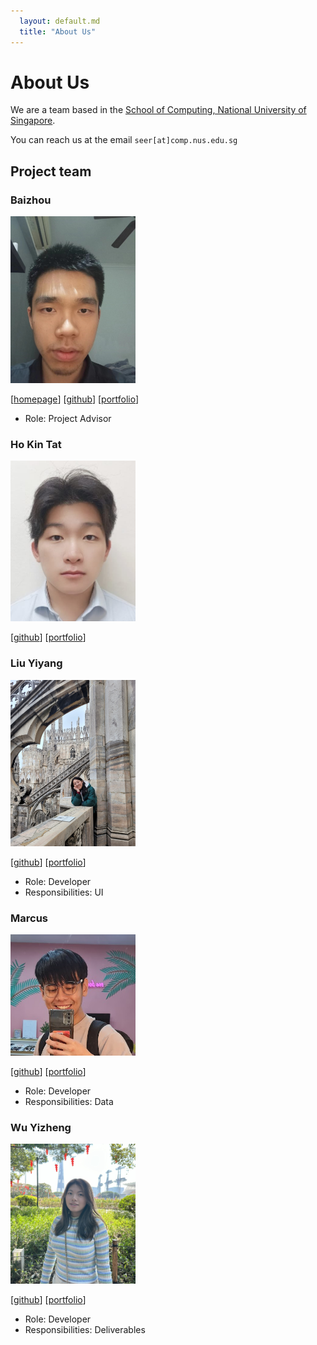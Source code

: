 ```yaml
---
  layout: default.md
  title: "About Us"
---
```


# About Us

We are a team based in the [School of Computing, National University of Singapore](http://www.comp.nus.edu.sg).

You can reach us at the email `seer[at]comp.nus.edu.sg`

## Project team

### Baizhou

<img src="images/windofbitter.png" width="200px">

[[homepage](http://www.comp.nus.edu.sg/~damithch)]
[[github](https://github.com/johndoe)]
[[portfolio](team/johndoe.md)]

* Role: Project Advisor

### Ho Kin Tat


<img src="images/kt_profile.png" width="200px">

[[github](http://github.com/kintatho)]
[[portfolio](team/kintat.md)]


### Liu Yiyang

<img src="images/0nesheep.png" width="200px">

[[github](https://github.com/0nesheep/)] [[portfolio](team/johndoe.md)]

* Role: Developer
* Responsibilities: UI


### Marcus

<img src="images/marcusgitty.png" width="200px">

[[github](http://github.com/marcusgitty)] [[portfolio](team/johndoe.md)]

* Role: Developer
* Responsibilities: Data


### Wu Yizheng


<img src="images/jessicawyz.png" width="200px">

[[github](http://github.com/jessicawyz)]
[[portfolio](team/johndoe.md)]

* Role: Developer
* Responsibilities: Deliverables
